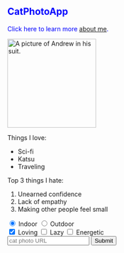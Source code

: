 <style>
  text { background-color: blue; }
  .blue-text {
    color: blue;
  }
</style>

<h2 class="blue-text">CatPhotoApp</h2>
<main>
  <p class="blue-text">Click here to learn more <a href="https://www.linkedin.com/in/andrewsterrell/">about me</a>.</p>

  <a href="#"><img src="https://media-exp1.licdn.com/dms/image/C4E03AQH52I3GGhZ0yA/profile-displayphoto-shrink_400_400/0?e=1608163200&v=beta&t=OA3DyMD0WenuDA_qnwfpihhbIbiWQoKH4GjmX3ceQ98" alt="A picture of Andrew in his suit." width="200" height="200"></a>

  <div>
    <p>Things I love:</p>
    <ul>
      <li>Sci-fi</li>
      <li>Katsu</li>
      <li>Traveling</li>
    </ul>
    <p>Top 3 things I hate:</p>
    <ol>
      <li>Unearned confidence</li>
      <li>Lack of empathy</li>
      <li>Making other people feel small</li>
    </ol>
  </div>

  <form action="https://freecatphotoapp.com/submit-cat-photo">
    <label><input type="radio" name="indoor-outdoor" checked> Indoor</label>
    <label><input type="radio" name="indoor-outdoor"> Outdoor</label><br>
    <label><input type="checkbox" name="personality" checked> Loving</label>
    <label><input type="checkbox" name="personality"> Lazy</label>
    <label><input type="checkbox" name="personality"> Energetic</label><br>
    <input type="text" placeholder="cat photo URL" required>
    <button type="submit">Submit</button>
  </form>
</main>
